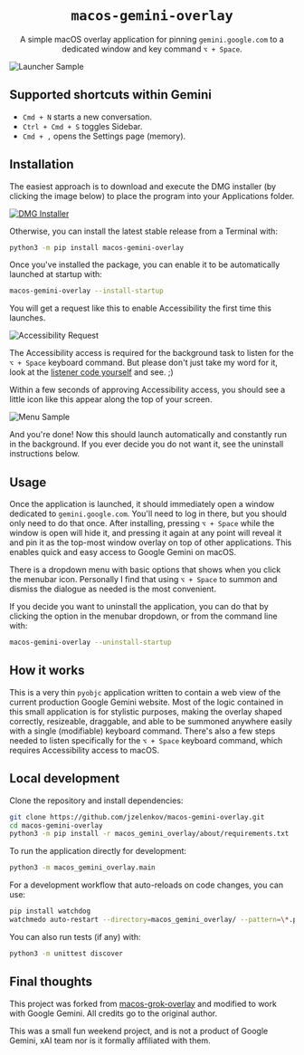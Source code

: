 <p align="center">
  <h1 align="center"><code>macos-gemini-overlay</code></h1>
</p>

<p align="center">
A simple macOS overlay application for pinning <code>gemini.google.com</code> to a dedicated window and key command <code>⌥ + Space</code>.
</p>

![Launcher Sample](images/macos-gemini-overlay.png)


## Supported shortcuts within Gemini
* `Cmd + N` starts a new conversation.
* `Ctrl + Cmd + S` toggles Sidebar.
* `Cmd + ,` opens the Settings page (memory).


## Installation

  The easiest approach is to download and execute the DMG installer (by clicking the image below) to place the program into your Applications folder.

[![DMG Installer](images/dmg-installer-preview.png)](https://github.com/jzelenkov/macos-gemini-overlay/releases/download/0.0.2/macos-gemini-overlay.dmg)

  Otherwise, you can install the latest stable release from a Terminal with:

```bash
python3 -m pip install macos-gemini-overlay
```

  Once you've installed the package, you can enable it to be automatically launched at startup with:

```bash
macos-gemini-overlay --install-startup
```

  You will get a request like this to enable Accessibility the first time this launches.

![Accessibility Request](images/macos-gemini-overlay-accessibility.png)

  The Accessibility access is required for the background task to listen for the `⌥ + Space` keyboard command. But please don't just take my word for it, look at the [listener code yourself](macos_gemini_overlay/listener.py) and see. ;)

  Within a few seconds of approving Accessibility access, you should see a little icon like this appear along the top of your screen.

![Menu Sample](images/macos-gemini-overlay-menu.png)

  And you're done! Now this should launch automatically and constantly run in the background. If you ever decide you do not want it, see the uninstall instructions below.


## Usage

  Once the application is launched, it should immediately open a window dedicated to `gemini.google.com`. You'll need to log in there, but you should only need to do that once. After installing, pressing `⌥ + Space` while the window is open will hide it, and pressing it again at any point will reveal it and pin it as the top-most window overlay on top of other applications. This enables quick and easy access to Google Gemini on macOS.

  There is a dropdown menu with basic options that shows when you click the menubar icon. Personally I find that using `⌥ + Space` to summon and dismiss the dialogue as needed is the most convenient.

  If you decide you want to uninstall the application, you can do that by clicking the option in the menubar dropdown, or from the command line with:

```bash
macos-gemini-overlay --uninstall-startup
```


## How it works

  This is a very thin `pyobjc` application written to contain a web view of the current production Google Gemini website. Most of the logic contained in this small application is for stylistic purposes, making the overlay shaped correctly, resizeable, draggable, and able to be summoned anywhere easily with a single (modifiable) keyboard command. There's also a few steps needed to listen specifically for the `⌥ + Space` keyboard command, which requires Accessibility access to macOS.


## Local development

Clone the repository and install dependencies:

```bash
git clone https://github.com/jzelenkov/macos-gemini-overlay.git
cd macos-gemini-overlay
python3 -m pip install -r macos_gemini_overlay/about/requirements.txt
```

To run the application directly for development:

```bash
python3 -m macos_gemini_overlay.main
```

For a development workflow that auto-reloads on code changes, you can use:

```bash
pip install watchdog
watchmedo auto-restart --directory=macos_gemini_overlay/ --pattern=\*.py --recursive -- python3 -m macos_gemini_overlay.main
```

You can also run tests (if any) with:

```bash
python3 -m unittest discover
```


## Final thoughts

  This project was forked from [macos-grok-overlay](https://github.com/tchlux/macos-grok-overlay) and modified to work with Google Gemini. All credits go to the original author.

  This was a small fun weekend project, and is not a product of Google Gemini, xAI team nor is it formally affiliated with them.